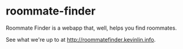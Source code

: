 roommate-finder
===============
Roommate Finder is a webapp that, well, helps you find roommates.

See what we're up to at http://roommatefinder.kevinlin.info.
